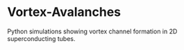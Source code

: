 # Vortex-Avalanches

Python simulations showing vortex channel formation in 2D superconducting tubes.
